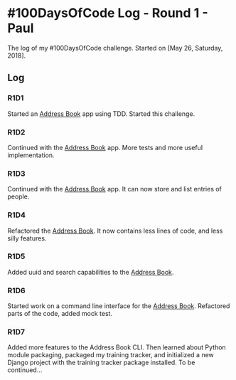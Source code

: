 # #100DaysOfCode Log - Round 1 - Paul

The log of my #100DaysOfCode challenge. Started on [May 26, Saturday, 2018].

## Log

### R1D1 
Started an [Address Book](https://github.com/wowsuchnamaste/address_book) app
using TDD. Started this challenge.

### R1D2
Continued with the [Address Book](https://github.com/wowsuchnamaste/address_book)
app. More tests and more useful implementation.

### R1D3
Continued with the [Address Book](https://github.com/wowsuchnamaste/address_book)
app. It can now store and list entries of people.

### R1D4
Refactored the [Address Book](https://github.com/wowsuchnamaste/address_book).
It now contains less lines of code, and less silly features.

### R1D5
Added uuid and search capabilities to the
[Address Book](https://github.com/wowsuchnamaste/address_book).

### R1D6
Started work on a command line interface for the
[Address Book](https://github.com/wowsuchnamaste/address_book).
Refactored parts of the code, added mock test.

### R1D7
Added more features to the Address Book CLI. Then learned about Python module
packaging, packaged my training tracker, and initialized a new Django project
with the training tracker package installed. To be continued...

